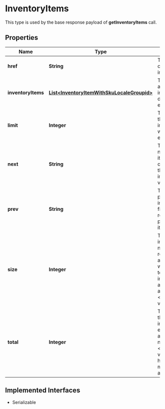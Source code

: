 

# InventoryItems

This type is used by the base response payload of <strong>getInventoryItems</strong> call. 
## Properties

Name | Type | Description | Notes
------------ | ------------- | ------------- | -------------
**href** | **String** | This is the URL to the current page of inventory items. |  [optional]
**inventoryItems** | [**List&lt;InventoryItemWithSkuLocaleGroupid&gt;**](InventoryItemWithSkuLocaleGroupid.md) | This container is an array of one or more inventory items, with detailed information on each inventory item. |  [optional]
**limit** | **Integer** | This integer value is the number of inventory items that will be displayed on each results page. |  [optional]
**next** | **String** | This is the URL to the next page of inventory items. This field will only be returned if there are additional inventory items to view. |  [optional]
**prev** | **String** | This is the URL to the previous page of inventory items. This field will only be returned if there are previous inventory items to view. |  [optional]
**size** | **Integer** | This integer value indicates the total number of pages of results that are available. This number will depend on the total number of inventory items available for viewing, and on the &lt;strong&gt;limit&lt;/strong&gt; value. |  [optional]
**total** | **Integer** | This integer value is the total number of inventory items that exist for the seller&#39;s account. Based on this number and on the &lt;strong&gt;limit&lt;/strong&gt; value, the seller may have to toggle through multiple pages to view all inventory items. |  [optional]


## Implemented Interfaces

* Serializable


